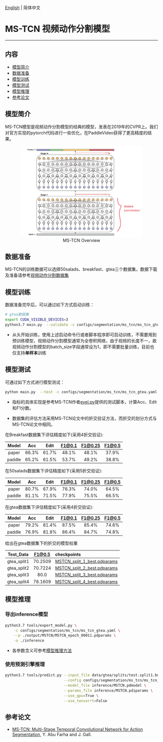 [English](../../../en/model_zoo/segmentation/mstcn.md) | 简体中文

# MS-TCN 视频动作分割模型

---
## 内容

- [模型简介](#模型简介)
- [数据准备](#数据准备)
- [模型训练](#模型训练)
- [模型测试](#模型测试)
- [模型推理](#模型推理)
- [参考论文](#参考论文)

## 模型简介

MS-TCN模型是视频动作分割模型的经典的模型，发表在2019年的CVPR上。我们对官方实现的pytorch代码进行一些优化，在PaddleVideo获得了更高精度的结果。

<p align="center">
<img src="../../../images/mstcn.PNG" height=300 width=400 hspace='10'/> <br />
MS-TCN Overview
</p>

## 数据准备

MS-TCN的训练数据可以选择50salads、breakfast、gtea三个数据集，数据下载及准备请参考[视频动作分割数据集](../../dataset/SegmentationDataset.md)

## 模型训练

数据准备完毕后，可以通过如下方式启动训练：

```bash
# gtea数据集
export CUDA_VISIBLE_DEVICES=3
python3.7 main.py  --validate -c configs/segmentation/ms_tcn/ms_tcn_gtea.yaml --seed 1538574472
```

- 从头开始训练，使用上述启动命令行或者脚本程序即可启动训练，不需要用到预训练模型，视频动作分割模型通常为全卷积网络，由于视频的长度不一，故视频动作分割模型的batch_size字段通常设为1，即不需要批量训练，目前也仅支持**单样本**训练

## 模型测试

可通过如下方式进行模型测试：

```bash
python main.py  --test -c configs/segmentation/ms_tcn/ms_tcn_gtea.yaml --weights=./output/MSTCN/MSTCN_split_1_best.pdparams
```

- 指标的具体实现是参考MS-TCN作者[evel.py](https://github.com/yabufarha/ms-tcn/blob/master/eval.py)提供的测试脚本，计算Acc、Edit和F1分数。

- 数据集的评估方法采用MS-TCN论文中的折交验证方法，而折交的划分方式与MS-TCN论文中相同。

在Breakfast数据集下评估精度如下(采用4折交验证):

| Model | Acc | Edit | F1@0.1 | F1@0.25 | F1@0.5 |
| :---: | :---: | :---: | :---: | :---: | :---: |
| paper | 66.3% | 61.7% | 48.1% | 48.1% | 37.9% |
| paddle | 65.2% | 61.5% | 53.7% | 49.2% | 38.8% |

在50salads数据集下评估精度如下(采用5折交验证):

| Model | Acc | Edit | F1@0.1 | F1@0.25 | F1@0.5 |
| :---: | :---: | :---: | :---: | :---: | :---: |
| paper | 80.7% | 67.9% | 76.3% | 74.0% | 64.5% |
| paddle | 81.1% | 71.5% | 77.9% | 75.5% | 66.5% |

在gtea数据集下评估精度如下(采用4折交验证):

| Model | Acc | Edit | F1@0.1 | F1@0.25 | F1@0.5 |
| :---: | :---: | :---: | :---: | :---: | :---: |
| paper | 79.2% | 81.4% | 87.5% | 85.4% | 74.6% |
| paddle | 76.9% | 81.8% | 86.4% | 84.7% | 74.8% |

给出在gtea数据集下的折交的模型权重

Test_Data| F1@0.5 | checkpoints |
| :----: | :----: | :---- |
| gtea_split1 | 70.2509 | [MSTCN_split_1_best.pdparams](https://videotag.bj.bcebos.com/PaddleVideo-release2.2/MSTCN_split_1_best.pdparams) |
| gtea_split2 | 70.7224 | [MSTCN_split_2_best.pdparams](https://videotag.bj.bcebos.com/PaddleVideo-release2.2/MSTCN_split_2_best.pdparams) |
| gtea_split3 | 80.0 | [MSTCN_split_3_best.pdparams](https://videotag.bj.bcebos.com/PaddleVideo-release2.2/MSTCN_split_3_best.pdparams) |
| gtea_split4 | 78.1609 | [MSTCN_split_4_best.pdparams](https://videotag.bj.bcebos.com/PaddleVideo-release2.2/MSTCN_split_4_best.pdparams) |


## 模型推理

### 导出inference模型

```bash
python3.7 tools/export_model.py \
    -c configs/segmentation/ms_tcn/ms_tcn_gtea.yaml \
    --p ./output/MSTCN/MSTCN_epoch_00011.pdparams \
    -o ./inference
```

- 各参数含义可参考[模型推理方法](https://github.com/PaddlePaddle/PaddleVideo/blob/release/2.0/docs/zh-CN/start.md#2-%E6%A8%A1%E5%9E%8B%E6%8E%A8%E7%90%86)

### 使用预测引擎推理

```bash
python3.7 tools/predict.py --input_file data/gtea/splits/test.split1.bundle \
                           --config configs/segmentation/ms_tcn/ms_tcn_gtea.yaml \
                           --model_file inference/MSTCN.pdmodel \
                           --params_file inference/MSTCN.pdiparams \
                           --use_gpu=True \
                           --use_tensorrt=False
```

## 参考论文

- [MS-TCN: Multi-Stage Temporal Convolutional Network for Action Segmentation](https://arxiv.org/pdf/1903.01945.pdf), Y. Abu Farha and J. Gall.
